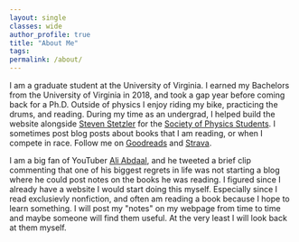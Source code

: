 ```yaml
---
layout: single
classes: wide
author_profile: true
title: "About Me"
tags:
permalink: /about/
---
```


I am a graduate student at the University of Virginia. I earned my Bachelors from the University of Virginia in 2018, and took a gap year before coming back for a Ph.D. Outside of physics I enjoy riding my bike, practicing the drums, and reading. During my time as an undergrad, I helped build the website alongside [Steven Stetzler](https://stevenstetzler.com/) for the [Society of Physics Students](https://spsatuva.github.io/).
I sometimes post blog posts about books that I am reading, or when I compete in race. Follow me on [Goodreads](https://www.goodreads.com/user/show/97757643-matt-walker) and [Strava](https://www.strava.com/athletes/56851114). 


I am a big fan of YouTuber [Ali Abdaal](https://www.youtube.com/user/Sepharoth64), and he tweeted a brief clip commenting that one of his biggest regrets in life was not starting a blog where he could post notes on the books he was reading. I figured since I already have a website I would start doing this myself. Especially since I read exclusievly nonfiction, and often am reading a book because I hope to learn something. I will post my "notes" on my webpage from time to time and maybe someone will find them useful. At the very least I will look back at them myself.
